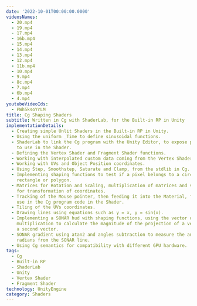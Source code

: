```yaml
---
date: '2022-10-01T00:00:00.0000'
videosNames:
  - 20.mp4
  - 19.mp4
  - 17.mp4
  - 16b.mp4
  - 15.mp4
  - 14.mp4
  - 13.mp4
  - 12.mp4
  - 11b.mp4
  - 10.mp4
  - 9.mp4
  - 8c.mp4
  - 7.mp4
  - 6b.mp4
  - 4.mp4
youtubeVideoIds:
  - PWh5ksoYrLM
title: Cg Shaping Shaders
subtitle: Written in Cg with ShaderLab, for the Built-in RP in Unity
implementationDetails:
  - Creating simple Unlit Shaders in the Built-in RP in Unity.
  - Using the uniform _Time to define sinusoidal functions.
  - ShaderLab to link the Cg program with the Unity Editor, to expose properties
    to use in the Shader.
  - Defining the Vertex Shader and Fragment Shader functions.
  - Working with interpolated custom data coming from the Vertex Shader Stage.
  - Working with UVs and Object Position coordinates.
  - Using Step, Smoothstep, Saturate and Clamp, from the stdlib in Cg.
  - Implementing shaping functions to test if a pixel belongs to a circle,
    rectangle or polygon.
  - Matrices for Rotation and Scaling, multiplication of matrices and vectors
    for transformation of coordinates.
  - Tracking of the Mouse pointer, then feeding it into the Material, for later
    use in the Cg program code in the Shader.
  - Tiling of the UVs coordinates.
  - Drawing lines using equations such as y = x, y = sin(x).
  - Implementing a SONAR hud with shaping functions, using the vector dot scalar
    multiplication to calculate the magnitude of the projection of a vector onto
    a second vector.
  - SONAR gradient using atan2 and angles subtraction to measure the angle in
    radians from the SONAR line.
  - Using Cg semantics for compatibility with different GPU hardware.
tags:
  - Cg
  - Built-in RP
  - ShaderLab
  - Unity
  - Vertex Shader
  - Fragment Shader
technology: UnityEngine
category: Shaders
---
```

